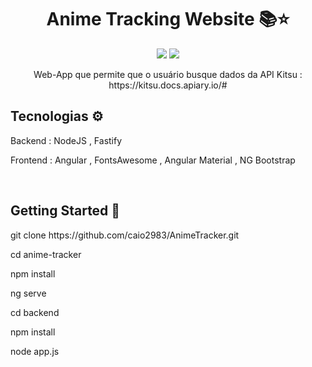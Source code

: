 <h1 align='center'>Anime Tracking Website 📚⭐</h1>

<p align='center'>
  <img src="https://img.shields.io/badge/angular-%23DD0031.svg?style=for-the-badge&logo=angular&logoColor=white"/>
  <img src="https://img.shields.io/badge/node.js-6DA55F?style=for-the-badge&logo=node.js&logoColor=white"/>
</p>

<p align="center">Web-App que permite que o usuário busque dados da API Kitsu : https://kitsu.docs.apiary.io/# </p>

<h2>Tecnologias ⚙️</h2>
<p>Backend : NodeJS , Fastify</p>
<p>Frontend : Angular , FontsAwesome , Angular Material , NG Bootstrap</p> 

<p align='center'>
  <img/>
  <img/>
  <img/>
</p>

<h2>Getting Started 🚀</h2>
<p>git clone https://github.com/caio2983/AnimeTracker.git </p>
<p>cd anime-tracker</p>
<p>npm install</p>
<p>ng serve</p>
<p>cd backend</p>
<p>npm install</p>
<p>node app.js</p>
